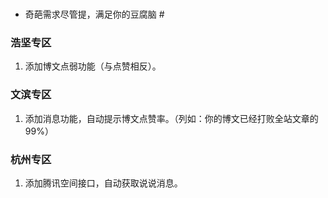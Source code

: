 > #  
- 奇葩需求尽管提，满足你的豆腐脑  #

###  浩坚专区
1. 添加博文点弱功能（与点赞相反）。

###  文滨专区
1. 添加消息功能，自动提示博文点赞率。（列如：你的博文已经打败全站文章的99%）

###  杭州专区
1. 添加腾讯空间接口，自动获取说说消息。



